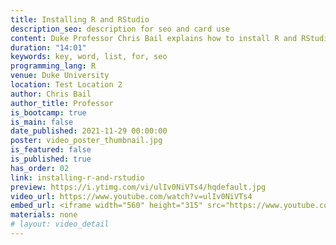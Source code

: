 ```yaml
---
title: Installing R and RStudio
description_seo: description for seo and card use
content: Duke Professor Chris Bail explains how to install R and RStudio as part of the coding boot camp for the Summer Institutes in Computational Social Science.
duration: "14:01"
keywords: key, word, list, for, seo
programming_lang: R
venue: Duke University
location: Test Location 2
author: Chris Bail
author_title: Professor
is_bootcamp: true
is_main: false
date_published: 2021-11-29 00:00:00
poster: video_poster_thumbnail.jpg
is_featured: false
is_published: true
has_order: 02
link: installing-r-and-rstudio
preview: https://i.ytimg.com/vi/ulIv0NiVTs4/hqdefault.jpg
video_url: https://www.youtube.com/watch?v=ulIv0NiVTs4
embed_url: <iframe width="560" height="315" src="https://www.youtube.com/embed/ulIv0NiVTs4" title="YouTube video player" frameborder="0" allow="accelerometer; autoplay; clipboard-write; encrypted-media; gyroscope; picture-in-picture" allowfullscreen></iframe>
materials: none
# layout: video_detail
---
```

